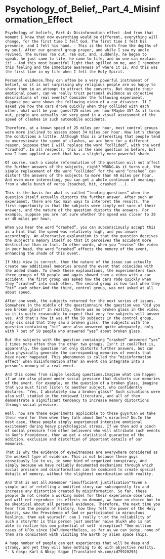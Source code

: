 <h1> Psychology_of_Belief,_Part_4_Misinformation_Effect </h1>

    Psychology of beliefs, Part 4: Disinformation effect -And from that moment I knew that now everything would be different, everything will change, for the first time I felt God. The first time I felt his presence, and I felt his hand. - This is the truth from the depths of my soul. After our general group prayer, and while I saw my uncle revived, The nurses ran out, ran out, and, suddenly, he began to speak, he just came to life, he came to life, and no one can explain it! - And this most beautiful light that spilled on me, and I remember this feeling and the immediate awareness of where it is, And this was the first time in my life when I felt the Holy Spirit. 

    Personal evidence.They can often be a very powerful instrument of belief, so it is not surprising why religious people are so happy to share them in an attempt to attract the converts. But despite their emotional power, can we really trust personal evidence as objective descriptions of real events? Consider the following experiment. Suppose you were shown the following video of a car disaster. If I asked you how the cars drove quickly when they collided with each other, what will be your guess?25 miles per hour?Maybe 35? As it turns out, people are actually not very good in a visual assessment of the speed of clashes in such automobile accidents. 

    Therefore, at a known speed of 25 miles per hour, most control groups were more inclined to assess about 34 miles per hour. Now let's change the conditions a little. Although this is interesting that people tend to overestimate the speed of clashes, we are here for a different reason. Suppose that I will replace the word “collided”, with the word “crashed”. In all respects, this is the same question as before, but now I have applied a verb that has a slightly more powerful shade. 

    Of course, such a simple reformulation of the question will not affect the further answers of the subjects, right? WRONG.As it turns out, the simple replacement of the word “collided” for the word “crashed” can distort the answers of the subjects to more than 40 miles per hour. And even more interesting, you can get a whole continuum of meanings from a whole bunch of verbs (touched, hit, crashed ...). 

    This is the basis for what is called “leading questions” when the question itself actually distorts the further answer. After such an experiment, there are two main ways to interpret the results. The first opportunity is that the subjects were simply not sure of their answers, and the nature of the question distorts the answers. For example, suppose you are not sure whether the speed was closer to 30 or 40 miles per hour. 

    When you hear the word “crashed”, you can subconsciously accept this as a hint that the speed was relatively high, and you answer accordingly. An alternative explanation is that the question deceives the subject’s memory itself so that it perceives the accident more destructive than in fact. In other words, when you “revise” the video in your head, the word “crashed” affects the memory of the event, enhancing the shade of this event. 

    If this view is correct, then the nature of the issue can actually create new additional memories around the event that coincides with the added shade. To check these explanations, the experimenters took three groups of 50 people and again showed them a video with a car accident. The first group was asked how the cars rode quickly when they “crashed” into each other. The second group is how fast when they “hit” each other.And the third, control group, was not asked at all about speed. 

    After one week, the subjects returned for the next series of issues. Somewhere in the middle of the questionnaire the question was "Did you see broken glass?" In reality, there was no broken glass in the video, so it is quite reasonable to expect that very few subjects will answer yes. And that's how it was.Of the 50 subjects in the control group, only six said that they saw a broken glass. The subjects with the question containing “hit” were also answered quite adequately, only with 7 out of 50 people who answered “yes” about broken glass. 

    But the subjects with the question containing “crashed” answered “yes” 2 times more often than the other two groups. Isn't it cool?That is, apparently, the question not only distorts further answers, but can also physically generate the corresponding memories of events that have never happened. This phenomenon is called the “misinformation effect” when misinformation after an event can integrate into a person’s memory of a real event. 

    And this comes from simple leading questions.Imagine what can happen if we are also placed under social pressure that distorts our memories of the event. For example, on the question of a broken glass, imagine that you must first listen to another subject, who confidently declares: “Yes, I absolutely saw a broken glass!” Such situations were also well studied in the reviewed literature, and all of them demonstrate a significant tendency to increase memory distortions through social pressure. 

    Well, how are these experiments applicable to these guys?Can we take their word for them when they talk about God's miracles? No.In the best case, these people simply experienced intensive emotional excitement during heavy psychological stress. If we then add a pinch of social pressure from other believers who will attribute such events to God's Providence, then we get a statistical guarantee of the addition, exclusion and distortion of important details of our memories. 

    That is why the evidence of eyewitnesses are everywhere considered as the weakest type of evidence. This is not because these guys consciously lie to us, in some kind of organized conspiracy, And simply because we have reliably documented mechanisms through which social pressure and disinformation can be combined to create special details of memory, without the slightest coordination with reality. 

    And that is not all.Remember "insufficient justification"?Even a simple act of retelling a modified story can subsequently fix and increase any distortion created by misinformation. So far, these people do not create a working model for their experience observed, and will not reproduce its effects on demand, we have no choice but to be skeptical about all personal evidence. Therefore, the next time you hear from the people of history, how they felt the power of the Holy Spirit, saw the Providence of God or participated in miraculous healings, then ask yourself: can I really trust the reliability of such a story?Or is this person just another naive Olukh who is not able to realize his own potential of self -deception? “One million cases of UFOs since 1947.Nevertheless, as far as we can judge, none of them are consistent with visiting the Earth by alien space ships. 

    A huge number of people can get experiences that will be deep and strong, and yet they will have nothing to do with objective reality. ”- & nbsp; Karl & Nbsp; Sagan [Translated vk.com/id79920293] 